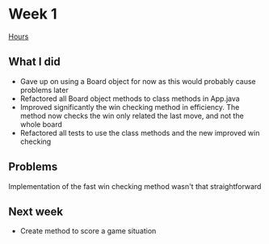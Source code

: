 # Week 1

[Hours](https://github.com/alanenpa/Connect-Four/blob/main/Documentation/Reports/Hours.md)

## What I did
- Gave up on using a Board object for now as this would probably cause problems later
- Refactored all Board object methods to class methods in App.java
- Improved significantly the win checking method in efficiency. The method now checks the win only related
  the last move, and not the whole board
- Refactored all tests to use the class methods and the new improved win checking

## Problems
Implementation of the fast win checking method wasn't that straightforward

## Next week
- Create method to score a game situation
